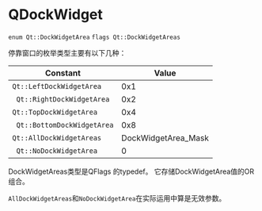 # QDockWidget

`enum Qt::DockWidgetArea`
`flags Qt::DockWidgetAreas`

停靠窗口的枚举类型主要有以下几种：

| Constant                    | Value               |
| --------------------------- | ------------------- |
| `Qt::LeftDockWidgetArea`    | 0x1                 |
| ` Qt::RightDockWidgetArea`  | 0x2                 |
| `Qt::TopDockWidgetArea`     | 0x4                 |
| ` Qt::BottomDockWidgetArea` | 0x8                 |
| `Qt::AllDockWidgetAreas`    | DockWidgetArea_Mask |
| ` Qt::NoDockWidgetArea`     | 0                   |

DockWidgetAreas类型是QFlags <DockWidgetArea>的typedef。 它存储DockWidgetArea值的OR组合。

`AllDockWidgetAreas`和`NoDockWidgetArea`在实际运用中算是无效参数。


